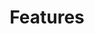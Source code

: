 ---
title: "Features"
description: "Capten Stack Features Summary"
draft: false
layout: "features"

features:
  subtitle: "Capten stack"
  subtitle_color: ""
  title: "Agnostic platform that always stays with you"
  title_color: ""
  button:
    enable: false
    label: "View Details"
    #icon: "fas fa-arrow-right"
    link: "capten"

  # features_blocks
  features_blocks:
  - title: "Capten"
    features_color: "#F88136"
    title_color: "#F88136"
    icon: "images/icons/capten.svg"
    content: "Engineering Enablement with DevSecOps, Platform Engineering, Self-Service, Software Supply Chain Security and Universal Integration. One Captain to manage your evolution."
    content_color: ""
    link: "/capten/"
    link_label: "Details"

  - title: "Compage"
    features_color: "#337EFF"
    title_color: "#337EFF"
    icon: "images/icons/compage.svg"
    content: "Diagram to Code. Generate code in your favorite programming language for backend applications."
    content_color: ""
    link: "/compage/"
    link_label: "Details"
    
  - title: "Quality-Trace"
    features_color: "#00B8D4"
    title_color: "#00B8D4"
    icon: "images/icons/quality-trace.svg"
    content: "openTelemetry based functional testing for new generation applications for your full stack."
    content_color: ""
    link: "/quality-trace/"
    link_label: "Details"
    
  - title: "Opty"
    features_color: "#05C168"
    title_color: "#05C168"
    icon: "images/icons/opty.svg"
    content: "Proactive solution to reduce carbon emission, and optimize Performance and Cost of workloads in Kubernetes."
    content_color: ""
    link: "/opty/"
    link_label: "Details"
    
  - title: "KubViz"
    features_color: "#FDB52A"
    title_color: "#FDB52A"
    icon: "images/icons/kubviz.svg"
    content: "Unified Observability for git, containers, kubernetes and software supply chain security with ease."
    content_color: ""
    link: "/kubviz/"
    link_label: "Details"
    
  - title: "Tarian"
    features_color: "#9869FC"
    title_color: "#9869FC"
    icon: "images/icons/tarian.svg"
    content: "Unified Run-time security for threat elimination using eBPF, for cloud native ecosystem."
    content_color: ""
    link: "/tarian/"
    link_label: "Details"

  # - title: "Vizual App"
  #   features_color: "#74b63b"
  #   title_color: ""
  #   icon: "images/icons/vizual-app.svg"
  #   content: "Observability & Run-time security for threat elimination using eBPF cloud native ecosystem."
  #   content_color: ""
  #   link: "/tarian/"
  #   link_label: "Details"
---
